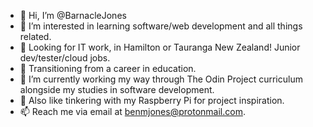 - 👋 Hi, I’m @BarnacleJones
- 👀 I’m interested in learning software/web development and all things related.
- 👀 Looking for IT work, in Hamilton or Tauranga New Zealand! Junior dev/tester/cloud jobs.
- 🌱 Transitioning from a career in education.
- 🌱 I’m currently working my way through The Odin Project curriculum alongside my studies in software development.
- 👀 Also like tinkering with my Raspberry Pi for project inspiration.
- 📫 Reach me via email at benmjones@protonmail.com.

<!---
BarnacleJones/BarnacleJones is a ✨ special ✨ repository because its `README.md` (this file) appears on your GitHub profile.
You can click the Preview link to take a look at your changes.
--->
